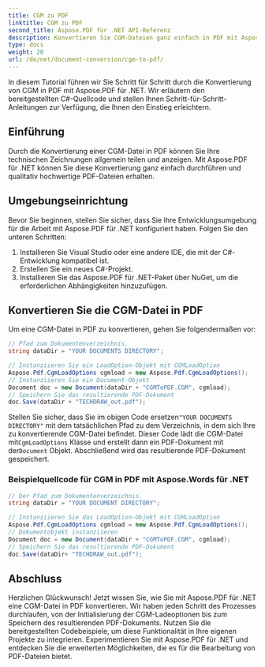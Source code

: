 ```yaml
---
title: CGM zu PDF
linktitle: CGM zu PDF
second_title: Aspose.PDF für .NET API-Referenz
description: Konvertieren Sie CGM-Dateien ganz einfach in PDF mit Aspose.PDF für .NET.
type: docs
weight: 20
url: /de/net/document-conversion/cgm-to-pdf/
---
```


In diesem Tutorial führen wir Sie Schritt für Schritt durch die Konvertierung von CGM in PDF mit Aspose.PDF für .NET. Wir erläutern den bereitgestellten C#-Quellcode und stellen Ihnen Schritt-für-Schritt-Anleitungen zur Verfügung, die Ihnen den Einstieg erleichtern.

## Einführung

Durch die Konvertierung einer CGM-Datei in PDF können Sie Ihre technischen Zeichnungen allgemein teilen und anzeigen. Mit Aspose.PDF für .NET können Sie diese Konvertierung ganz einfach durchführen und qualitativ hochwertige PDF-Dateien erhalten.

## Umgebungseinrichtung

Bevor Sie beginnen, stellen Sie sicher, dass Sie Ihre Entwicklungsumgebung für die Arbeit mit Aspose.PDF für .NET konfiguriert haben. Folgen Sie den unteren Schritten:

1. Installieren Sie Visual Studio oder eine andere IDE, die mit der C#-Entwicklung kompatibel ist.
2. Erstellen Sie ein neues C#-Projekt.
3. Installieren Sie das Aspose.PDF für .NET-Paket über NuGet, um die erforderlichen Abhängigkeiten hinzuzufügen.

## Konvertieren Sie die CGM-Datei in PDF

Um eine CGM-Datei in PDF zu konvertieren, gehen Sie folgendermaßen vor:

```csharp
// Pfad zum Dokumentenverzeichnis.
string dataDir = "YOUR DOCUMENTS DIRECTORY";

// Instanziieren Sie ein LoadOption-Objekt mit CGMLoadOption
Aspose.Pdf.CgmLoadOptions cgmload = new Aspose.Pdf.CgmLoadOptions();
// Instanziieren Sie ein Document-Objekt
Document doc = new Document(dataDir + "CGMToPDF.CGM", cgmload);
// Speichern Sie das resultierende PDF-Dokument
doc.Save(dataDir + "TECHDRAW_out.pdf");
```

 Stellen Sie sicher, dass Sie im obigen Code ersetzen`"YOUR DOCUMENTS DIRECTORY"` mit dem tatsächlichen Pfad zu dem Verzeichnis, in dem sich Ihre zu konvertierende CGM-Datei befindet. Dieser Code lädt die CGM-Datei mit`CgmLoadOptions` Klasse und erstellt dann ein PDF-Dokument mit der`Document` Objekt. Abschließend wird das resultierende PDF-Dokument gespeichert.

### Beispielquellcode für CGM in PDF mit Aspose.Words für .NET

```csharp
// Der Pfad zum Dokumentenverzeichnis.
string dataDir = "YOUR DOCUMENT DIRECTORY";

// Instanziieren Sie das LoadOption-Objekt mit CGMLoadOption
Aspose.Pdf.CgmLoadOptions cgmload = new Aspose.Pdf.CgmLoadOptions();
// Dokumentobjekt instanziieren
Document doc = new Document(dataDir + "CGMToPDF.CGM", cgmload);
// Speichern Sie das resultierende PDF-Dokument
doc.Save(dataDir+ "TECHDRAW_out.pdf");
```

## Abschluss

Herzlichen Glückwunsch! Jetzt wissen Sie, wie Sie mit Aspose.PDF für .NET eine CGM-Datei in PDF konvertieren. Wir haben jeden Schritt des Prozesses durchlaufen, von der Initialisierung der CGM-Ladeoptionen bis zum Speichern des resultierenden PDF-Dokuments. Nutzen Sie die bereitgestellten Codebeispiele, um diese Funktionalität in Ihre eigenen Projekte zu integrieren. Experimentieren Sie mit Aspose.PDF für .NET und entdecken Sie die erweiterten Möglichkeiten, die es für die Bearbeitung von PDF-Dateien bietet.
